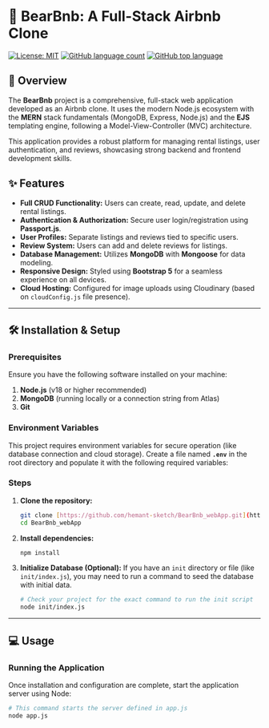 # 🐻 BearBnb: A Full-Stack Airbnb Clone

[![License: MIT](https://img.shields.io/badge/License-MIT-yellow.svg)](LICENSE)
[![GitHub language count](https://img.shields.io/github/languages/count/hemant-sketch/BearBnb_webApp)](https://github.com/hemant-sketch/BearBnb_webApp)
[![GitHub top language](https://img.shields.io/github/languages/top/hemant-sketch/BearBnb_webApp)](https://github.com/hemant-sketch/BearBnb_webApp)

## 🚀 Overview

The **BearBnb** project is a comprehensive, full-stack web application developed as an Airbnb clone. It uses the modern Node.js ecosystem with the **MERN** stack fundamentals (MongoDB, Express, Node.js) and the **EJS** templating engine, following a Model-View-Controller (MVC) architecture.

This application provides a robust platform for managing rental listings, user authentication, and reviews, showcasing strong backend and frontend development skills.

## ✨ Features

* **Full CRUD Functionality:** Users can create, read, update, and delete rental listings.
* **Authentication & Authorization:** Secure user login/registration using **Passport.js**.
* **User Profiles:** Separate listings and reviews tied to specific users.
* **Review System:** Users can add and delete reviews for listings.
* **Database Management:** Utilizes **MongoDB** with **Mongoose** for data modeling.
* **Responsive Design:** Styled using **Bootstrap 5** for a seamless experience on all devices.
* **Cloud Hosting:** Configured for image uploads using Cloudinary (based on `cloudConfig.js` file presence).

---

## 🛠️ Installation & Setup

### Prerequisites

Ensure you have the following software installed on your machine:

1.  **Node.js** (v18 or higher recommended)
2.  **MongoDB** (running locally or a connection string from Atlas)
3.  **Git**

### Environment Variables

This project requires environment variables for secure operation (like database connection and cloud storage). Create a file named **`.env`** in the root directory and populate it with the following required variables:

### Steps

1.  **Clone the repository:**
    ```bash
    git clone [https://github.com/hemant-sketch/BearBnb_webApp.git](https://github.com/hemant-sketch/BearBnb_webApp.git)
    cd BearBnb_webApp
    ```

2.  **Install dependencies:**
    ```bash
    npm install
    ```

3.  **Initialize Database (Optional):**
    If you have an `init` directory or file (like `init/index.js`), you may need to run a command to seed the database with initial data.
    ```bash
    # Check your project for the exact command to run the init script
    node init/index.js
    ```

---

## 💻 Usage

### Running the Application

Once installation and configuration are complete, start the application server using Node:

```bash
# This command starts the server defined in app.js
node app.js
